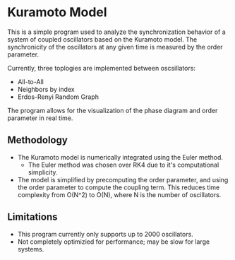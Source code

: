 # Kuramoto Model

This is a simple program used to analyze the synchronization behavior of a system of coupled oscillators based on the Kuramoto model. The synchronicity of the oscillators at any given time is measured by the order parameter.

Currently, three toplogies are implemented between oscsillators:
- All-to-All
- Neighbors by index
- Erdos-Renyi Random Graph

The program allows for the visualization of the phase diagram and order parameter in real time. 

## Methodology
- The Kuramoto model is numerically integrated using the Euler method.
    - The Euler method was chosen over RK4 due to it's computational simplicity.
- The model is simplified by precomputing the order parameter, and using the order parameter to compute the coupling term. This reduces time complexity from O(N^2) to O(N), where N is the number of oscillators.

## Limitations
- This program currently only supports up to 2000 oscillators.
- Not completely optimizied for performance; may be slow for large systems.